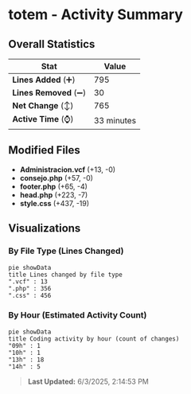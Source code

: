 # totem - Activity Summary 

## Overall Statistics

| Stat                   | Value                                                             |
| ---------------------- | ----------------------------------------------------------------- |
| **Lines Added** (➕)   | 795                                          |
| **Lines Removed** (➖) | 30                                        |
| **Net Change** (↕)    | 765                |
| **Active Time** (⌚)   | 33 minutes |


## Modified Files
- **Administracion.vcf** (+13, -0)
- **consejo.php** (+57, -0)
- **footer.php** (+65, -4)
- **head.php** (+223, -7)
- **style.css** (+437, -19)

## Visualizations

### By File Type (Lines Changed)

```mermaid
pie showData
title Lines changed by file type
".vcf" : 13
".php" : 356
".css" : 456
```

### By Hour (Estimated Activity Count)

```mermaid
pie showData
title Coding activity by hour (count of changes)
"09h" : 1
"10h" : 1
"13h" : 18
"14h" : 5
```


> **Last Updated:** 6/3/2025, 2:14:53 PM